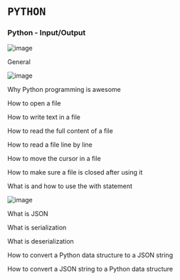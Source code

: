 # `PYTHON`

### Python - Input/Output

![image](https://github.com/Joseph-Chukwudiegwu/alx-higher_level_programming/assets/117829502/ad0cec82-bed4-46d1-8317-685e10944fd9)


General

![image](https://github.com/Joseph-Chukwudiegwu/alx-higher_level_programming/assets/117829502/d2c1e880-f42a-4622-9ecf-307a8ebb3027)


Why Python programming is awesome

How to open a file

How to write text in a file

How to read the full content of a file

How to read a file line by line

How to move the cursor in a file

How to make sure a file is closed after using it

What is and how to use the with statement

![image](https://github.com/Joseph-Chukwudiegwu/alx-higher_level_programming/assets/117829502/c4e2bb8d-9f73-41cd-92f5-b0cac2132880)

What is JSON

What is serialization

What is deserialization

How to convert a Python data structure to a JSON string

How to convert a JSON string to a Python data structure
